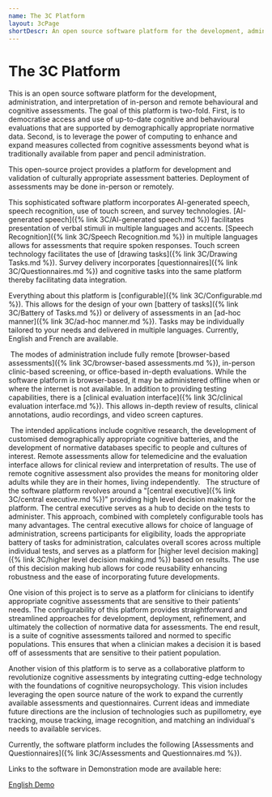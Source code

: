 ```yaml
---
name: The 3C Platform
layout: 3cPage
shortDescr: An open source software platform for the development, administration, and interpretation of in-person and remote behavioral and cognitive assessments.
---
```

<h1>The 3C Platform</h1>
This is an open source software platform for the development, administration, and interpretation of in-person and remote behavioural and cognitive assessments. The goal of this platform is two-fold. First, is to democratise access and use of up-to-date cognitive and behavioural evaluations that are supported by demographically appropriate normative data. Second, is to leverage the power of computing to enhance and expand measures collected from cognitive assessments beyond what is traditionally available from paper and pencil administration. 

This open-source project provides a platform for development and validation of culturally appropriate assessment batteries. Deployment of assessments may be done in-person or remotely. 

This sophisticated software platform incorporates AI-generated speech, speech recognition, use of touch screen, and survey technologies. [AI-generated speech]({% link 3C/AI-generated speech.md %}) facilitates presentation of verbal stimuli in multiple languages and accents. [Speech Recognition]({% link 3C/Speech Recognition.md %}) in multiple languages allows for assessments that require spoken responses. Touch screen technology facilitates the use of [drawing tasks]({% link 3C/Drawing Tasks.md %}). Survey delivery incorporates [questionnaires]({% link 3C/Questionnaires.md %}) and cognitive tasks into the same platform thereby facilitating data integration. 

Everything about this platform is [configurable]({% link 3C/Configurable.md %}). This allows for the design of your own [battery of tasks]({% link 3C/Battery of Tasks.md %}) or delivery of assessments in an [ad-hoc manner]({% link 3C/ad-hoc manner.md %}). Tasks may be individually tailored to your needs and delivered in multiple languages. Currently, English and French are available.

 The modes of administration include fully remote [browser-based assessments]({% link 3C/browser-based assessments.md %}), in-person clinic-based screening, or office-based in-depth evaluations. While the software platform is browser-based, it may be administered offline when or where the internet is not available. In addition to providing testing capabilities, there is a [clinical evaluation interface]({% link 3C/clinical evaluation interface.md %}). This allows in-depth review of results, clinical annotations, audio recordings, and video screen captures. 

 The intended applications include cognitive research, the development of customised demographically appropriate cognitive batteries, and the development of normative databases specific to people and cultures of interest. Remote assessments allow for telemedicine and the evaluation interface allows for clinical review and interpretation of results. The use of remote cognitive assessment also provides the means for monitoring older adults while they are in their homes, living independently. 
 
The structure of the software platform revolves around a "[central executive]({% link 3C/central executive.md %})"  providing high level decision making for the platform. The central executive serves as a hub to decide on the tests to administer. This approach, combined with completely configurable tools has many advantages. The central executive allows for choice of language of administration, screens participants for eligibility, loads the appropriate battery of tasks for administration, calculates overall scores across multiple individual tests, and serves as a platform for [higher level decision making]({% link 3C/higher level decision making.md %}) based on results. The use of this decision making hub allows for code reusability enhancing robustness and the ease of incorporating future developments.

One vision of this project is to serve as a platform for clinicians to identify appropriate cognitive assessments that are sensitive to their patients' needs. The configurability of this platform provides straightforward and streamlined approaches for development,  deployment, refinement, and ultimately the collection of normative data for assessments. The end result, is a suite of cognitive assessments tailored and normed to specific populations. This ensures that when a clinician makes a decision it is based off of assessments that are sensitive to their patient population.

Another vision of this platform is to serve as a collaborative platform to revolutionize cognitive assessments by integrating cutting-edge technology with the foundations of cognitive neuropsychology. This vision includes leveraging the open source nature of the work to expand the currently available assessments and questionnaires. Current ideas and immediate future directions are the inclusion of technologies such as pupillometry, eye tracking, mouse tracking, image recognition, and matching an individual's needs to available services. 

Currently, the software platform includes the following [Assessments and Questionnaires]({% link 3C/Assessments and Questionnaires.md %}).

Links to the software in Demonstration mode are available here:

[English Demo](https://jatos.ncmlab.ca/publix/eaAvjeIkuc2?Battery=202)
